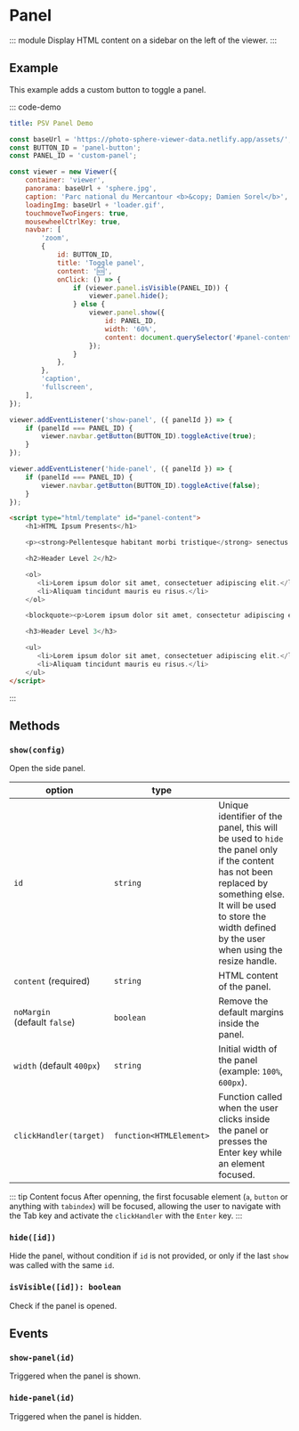 # Panel

::: module
<ApiButton page="classes/Core.Panel.html"/>
Display HTML content on a sidebar on the left of the viewer.
:::

## Example

This example adds a custom button to toggle a panel.

::: code-demo

```yaml
title: PSV Panel Demo
```

```js
const baseUrl = 'https://photo-sphere-viewer-data.netlify.app/assets/';
const BUTTON_ID = 'panel-button';
const PANEL_ID = 'custom-panel';

const viewer = new Viewer({
    container: 'viewer',
    panorama: baseUrl + 'sphere.jpg',
    caption: 'Parc national du Mercantour <b>&copy; Damien Sorel</b>',
    loadingImg: baseUrl + 'loader.gif',
    touchmoveTwoFingers: true,
    mousewheelCtrlKey: true,
    navbar: [
        'zoom',
        {
            id: BUTTON_ID,
            title: 'Toggle panel',
            content: '🆘',
            onClick: () => {
                if (viewer.panel.isVisible(PANEL_ID)) {
                    viewer.panel.hide();
                } else {
                    viewer.panel.show({
                        id: PANEL_ID,
                        width: '60%',
                        content: document.querySelector('#panel-content').innerHTML,
                    });
                }
            },
        },
        'caption',
        'fullscreen',
    ],
});

viewer.addEventListener('show-panel', ({ panelId }) => {
    if (panelId === PANEL_ID) {
        viewer.navbar.getButton(BUTTON_ID).toggleActive(true);
    }
});

viewer.addEventListener('hide-panel', ({ panelId }) => {
    if (panelId === PANEL_ID) {
        viewer.navbar.getButton(BUTTON_ID).toggleActive(false);
    }
});
```

```html
<script type="html/template" id="panel-content">
    <h1>HTML Ipsum Presents</h1>

    <p><strong>Pellentesque habitant morbi tristique</strong> senectus et netus et malesuada fames ac turpis egestas. Vestibulum tortor quam, feugiat vitae, ultricies eget, tempor sit amet, ante. Donec eu libero sit amet quam egestas semper. <em>Aenean ultricies mi vitae est.</em> Mauris placerat eleifend leo. Quisque sit amet est et sapien ullamcorper pharetra. Vestibulum erat wisi, condimentum sed, <code>commodo vitae</code>, ornare sit amet, wisi. Aenean fermentum, elit eget tincidunt condimentum, eros ipsum rutrum orci, sagittis tempus lacus enim ac dui. <a href="#">Donec non enim</a> in turpis pulvinar facilisis. Ut felis.</p>

    <h2>Header Level 2</h2>

    <ol>
       <li>Lorem ipsum dolor sit amet, consectetuer adipiscing elit.</li>
       <li>Aliquam tincidunt mauris eu risus.</li>
    </ol>

    <blockquote><p>Lorem ipsum dolor sit amet, consectetur adipiscing elit. Vivamus magna. Cras in mi at felis aliquet congue. Ut a est eget ligula molestie gravida. Curabitur massa. Donec eleifend, libero at sagittis mollis, tellus est malesuada tellus, at luctus turpis elit sit amet quam. Vivamus pretium ornare est.</p></blockquote>

    <h3>Header Level 3</h3>

    <ul>
       <li>Lorem ipsum dolor sit amet, consectetuer adipiscing elit.</li>
       <li>Aliquam tincidunt mauris eu risus.</li>
    </ul>
</script>
```

:::

## Methods

### `show(config)`

Open the side panel.

| option | type |   |
| ------ | ---- | - |
| `id` | `string` | Unique identifier of the panel, this will be used to `hide` the panel only if the content has not been replaced by something else. It will be used to store the width defined by the user when using the resize handle. |
| `content` (required) | `string` | HTML content of the panel. |
| `noMargin` (default&nbsp;`false`) | `boolean` | Remove the default margins inside the panel. |
| `width` (default&nbsp;`400px`) | `string` | Initial width of the panel (example: `100%`, `600px`). |
| `clickHandler(target)` | `function<HTMLElement>` | Function called when the user clicks inside the panel or presses the Enter key while an element focused. |

::: tip Content focus
After openning, the first focusable element (`a`, `button` or anything with `tabindex`) will be focused, allowing the user to navigate with the Tab key and activate the `clickHandler` with the `Enter` key.
:::

### `hide([id])`

Hide the panel, without condition if `id` is not provided, or only if the last `show` was called with the same `id`.

### `isVisible([id]): boolean`

Check if the panel is opened.

## Events

### `show-panel(id)`

Triggered when the panel is shown.

### `hide-panel(id)`

Triggered when the panel is hidden.
